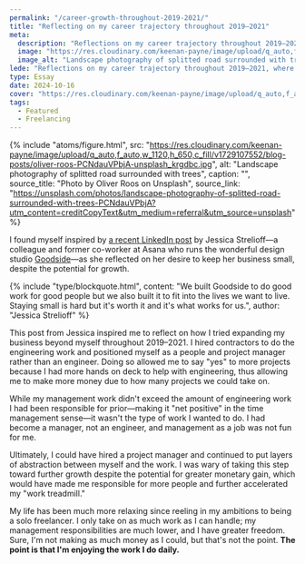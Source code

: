 ```yaml
---
permalink: "/career-growth-throughout-2019-2021/"
title: "Reflecting on my career trajectory throughout 2019–2021"
meta:
  description: "Reflections on my career trajectory throughout 2019–2021, where I expanded my business beyond myself by hiring contractors and positioning myself as a people/project manager, rather than an engineer."
  image: "https://res.cloudinary.com/keenan-payne/image/upload/q_auto,f_auto,w_1120/v1729107552/blog-posts/oliver-roos-PCNdauVPbjA-unsplash_krgdbc.jpg"
  image_alt: "Landscape photography of splitted road surrounded with trees"
lede: "Reflections on my career trajectory throughout 2019–2021, where I expanded my business beyond myself by hiring contractors and positioning myself as a people/project manager, rather than an engineer."
type: Essay
date: 2024-10-16
cover: "https://res.cloudinary.com/keenan-payne/image/upload/q_auto,f_auto,w_1120/v1729107552/blog-posts/oliver-roos-PCNdauVPbjA-unsplash_krgdbc.jpg"
tags:
  - Featured
  - Freelancing
---
```


{% include "atoms/figure.html", src: "https://res.cloudinary.com/keenan-payne/image/upload/q_auto,f_auto,w_1120,h_650,c_fill/v1729107552/blog-posts/oliver-roos-PCNdauVPbjA-unsplash_krgdbc.jpg", alt: "Landscape photography of splitted road surrounded with trees", caption: "", source_title: "Photo by Oliver Roos on Unsplash", source_link: "https://unsplash.com/photos/landscape-photography-of-splitted-road-surrounded-with-trees-PCNdauVPbjA?utm_content=creditCopyText&utm_medium=referral&utm_source=unsplash" %}

I found myself inspired by <a href="https://www.linkedin.com/feed/update/urn:li:activity:7252330857485537280/" target="_blank" rel="noopener">a recent LinkedIn post</a> by Jessica Strelioff—a colleague and former co-worker at Asana who runs the wonderful design studio <a href="https://www.goodside.studio" target="_blank" rel="noopener">Goodside</a>—as she reflected on her desire to keep her business small, despite the potential for growth.

{% include "type/blockquote.html", content: "We built Goodside to do good work for good people but we also built it to fit into the lives we want to live. Staying small is hard but it's worth it and it's what works for us.", author: "Jessica Strelioff" %}

This post from Jessica inspired me to reflect on how I tried expanding my business beyond myself throughout 2019–2021. I hired contractors to do the engineering work and positioned myself as a people and project manager rather than an engineer. Doing so allowed me to say "yes" to more projects because I had more hands on deck to help with engineering, thus allowing me to make more money due to how many projects we could take on.

While my management work didn't exceed the amount of engineering work I had been responsible for prior—making it "net positive" in the time management sense—it wasn't the type of work I wanted to do. I had become a manager, not an engineer, and management as a job was not fun for me.

Ultimately, I could have hired a project manager and continued to put layers of abstraction between myself and the work. I was wary of taking this step toward further growth despite the potential for greater monetary gain, which would have made me responsible for more people and further accelerated my "work treadmill."

My life has been much more relaxing since reeling in my ambitions to being a solo freelancer. I only take on as much work as I can handle; my management responsibilities are much lower, and I have greater freedom. Sure, I'm not making as much money as I could, but that's not the point. **The point is that I'm enjoying the work I do daily.**

